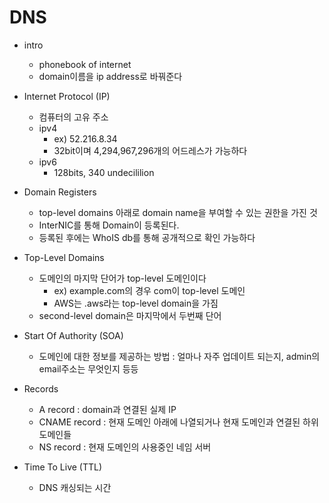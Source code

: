 # DNS
* intro
    * phonebook of internet
    * domain이름을 ip address로 바꿔준다
    
* Internet Protocol (IP)
    * 컴퓨터의 고유 주소
    * ipv4
        * ex) 52.216.8.34
        * 32bit이며 4,294,967,296개의 어드레스가 가능하다
    * ipv6
        * 128bits, 340 undecililion
        
* Domain Registers
    * top-level domains 아래로 domain name을 부여할 수 있는 권한을 가진 것
    * InterNIC를 통해 Domain이 등록된다. 
    * 등록된 후에는 WhoIS db를 통해 공개적으로 확인 가능하다
    
* Top-Level Domains
    * 도메인의 마지막 단어가 top-level 도메인이다
        * ex) example.com의 경우 com이 top-level 도메인
        * AWS는 .aws라는 top-level domain을 가짐
    * second-level domain은 마지막에서 두번째 단어

* Start Of Authority (SOA)
    * 도메인에 대한 정보를 제공하는 방법 : 얼마나 자주 업데이트 되는지, admin의 email주소는 무엇인지 등등
    
* Records 
    * A record : domain과 연결된 실제 IP
    * CNAME record : 현재 도메인 아래에 나열되거나 현재 도메인과 연결된 하위 도메인들
    * NS record : 현재 도메인의 사용중인 네임 서버 

* Time To Live (TTL)
    * DNS 캐싱되는 시간
    
